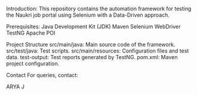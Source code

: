 Introduction:
This repository contains the automation framework for testing the Naukri job portal using Selenium with a Data-Driven approach.

Prerequisites:
Java Development Kit (JDK)
Maven
Selenium WebDriver
TestNG
Apache POI

Project Structure
src/main/java: Main source code of the framework.
src/test/java: Test scripts.
src/main/resources: Configuration files and test data.
test-output: Test reports generated by TestNG.
pom.xml: Maven project configuration.



Contact
For queries, contact:

ARYA J
